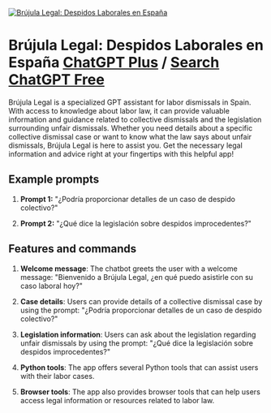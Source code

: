 
[![Brújula Legal: Despidos Laborales en España](https://files.oaiusercontent.com/file-ZjTZJ7LssYDl8NW9nefolnMh?se=2123-10-21T12%3A27%3A46Z&sp=r&sv=2021-08-06&sr=b&rscc=max-age%3D31536000%2C%20immutable&rscd=attachment%3B%20filename%3D95b94b6e-b691-4479-b089-68a388fafc91.png&sig=5Ind7X0XKohb3z6Rd0XTA6PRit8WzXXPDq0Chxlmbns%3D)](https://chat.openai.com/g/g-nyC98dGxf-brujula-legal-despidos-laborales-en-espana)

# Brújula Legal: Despidos Laborales en España [ChatGPT Plus](https://chat.openai.com/g/g-nyC98dGxf-brujula-legal-despidos-laborales-en-espana) / [Search ChatGPT Free](https://gptcall.net/index.html#/?search=Br%C3%BAjula%20Legal%3A%20Despidos%20Laborales%20en%20Espa%C3%B1a)

Brújula Legal is a specialized GPT assistant for labor dismissals in Spain. With access to knowledge about labor law, it can provide valuable information and guidance related to collective dismissals and the legislation surrounding unfair dismissals. Whether you need details about a specific collective dismissal case or want to know what the law says about unfair dismissals, Brújula Legal is here to assist you. Get the necessary legal information and advice right at your fingertips with this helpful app!

## Example prompts

1. **Prompt 1:** "¿Podría proporcionar detalles de un caso de despido colectivo?"

2. **Prompt 2:** "¿Qué dice la legislación sobre despidos improcedentes?"

## Features and commands

1. **Welcome message**: The chatbot greets the user with a welcome message: "Bienvenido a Brújula Legal, ¿en qué puedo asistirle con su caso laboral hoy?"

2. **Case details**: Users can provide details of a collective dismissal case by using the prompt: "¿Podría proporcionar detalles de un caso de despido colectivo?"

3. **Legislation information**: Users can ask about the legislation regarding unfair dismissals by using the prompt: "¿Qué dice la legislación sobre despidos improcedentes?"

4. **Python tools**: The app offers several Python tools that can assist users with their labor cases.

5. **Browser tools**: The app also provides browser tools that can help users access legal information or resources related to labor law.


